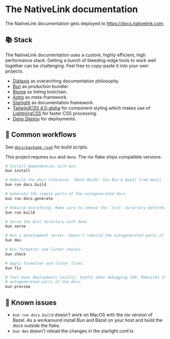 # The NativeLink documentation

The NativeLink documentation gets deployed to <https://docs.nativelink.com>.

## 📚 Stack

The NativeLink documentation uses a custom, highly efficient, high performance
stack. Getting a bunch of bleeding-edge tools to work well together can be
challenging. Feel free to copy-paste it into your own projects.

- [Diátaxis](https://diataxis.fr/) as overarching documentation philosophy.
- [Bun](https://github.com/oven-sh/bun) as production bundler.
- [Biome](https://biomejs.dev/) as linting toolchain.
- [Astro](https://astro.build/) as meta-framework.
- [Starlight](https://starlight.astro.build/de/) as documentation framework.
- [TailwindCSS 4.0-alpha](https://tailwindcss.com/blog/tailwindcss-v4-alpha) for
  component styling which makes use of [LightningCSS](https://lightningcss.dev/)
  for faster CSS processing.
- [Deno Deploy](https://deno.com/deploy) for deployments.

## 🚀 Common workflows

See [`docs/package.json`](https://github.com/TraceMachina/nativelink/blob/main/docs/package.json)
for build scripts.

This project requires `bun` and `deno`. The nix flake ships compatible versions.

```bash
# Install dependencies with bun.
bun install

# Rebuild the docs reference. (Note MacOS: Use Bun & Bazel from Host)
bun run docs.build

# Generate the simple parts of the autogenerated docs.
bun run docs.generate

# Rebuild everything. Make sure to remove the `dist` directory beforehand.
bun run build

# Serve the dist directory with deno
bun serve

# Run a development server. Doesn't rebuild the autogenerated parts of the docs.
bun dev

# Run formatter and linter checks.
bun check

# Apply formatter and linter fixes.
bun fix

# Test Deno deployments locally. Useful when debugging SSR. Rebuilds the
# autogenerated parts of the docs.
bun preview
```


## 🐛 Known issues

- `bun run docs.build` doesn't work on MacOS with the nix version of Bazel.
  As a workaround install Bun and Bazel on your host and build the docs outside the flake.
- `bun dev` doesn't reload the changes in the starlight.conf.ts
